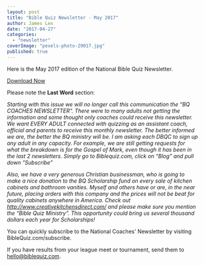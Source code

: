 ```yaml
---
layout: post
title: "Bible Quiz Newsletter - May 2017"
author: James Lex
date: "2017-04-27"
categories: 
  - "newsletter"
coverImage: "pexels-photo-29017.jpg"
published: true
---
```


Here is the May 2017 edition of the National Bible Quiz Newsletter.

<a href="{% link assets/2017/May-2017.pdf %}" class="button is-primary">Download Now</a>

Please note the **Last Word** section:

_Starting with this issue we will no longer call this communication the “BQ COACHES NEWSLETTER”. There were to many adults not getting the information and some thought only coaches could receive this newsletter. We want EVERY ADULT connected with quizzing as an assistant coach, official and parents to receive this monthly newsletter. The better informed we are, the better the BQ ministry will be. I am asking each DBQC to sign up any adult in any capacity. For example, we are still getting requests for what the breakdown is for the Gospel of Mark, even though it has been in the last 2 newsletters. Simply go to Biblequiz.com, click on “Blog” and pull down “Subscribe”_

_Also, we have a very generous Christian businessman, who is going to make a nice donation to the BQ Scholarship fund on every sale of kitchen cabinets and bathroom vanities. Myself and others have or are, in the near future, placing orders with this company and the prices will not be beat for quality cabinets anywhere in America. Check out http://www.creativekitchensdirect.com/ and please make sure you mention the “Bible Quiz Ministry”. This opportunity could bring us several thousand dollars each year for Scholarships!_

You can quickly subscribe to the National Coaches' Newsletter by visiting BibleQuiz.com/subscribe.

If you have results from your league meet or tournament, send them to hello@biblequiz.com.
